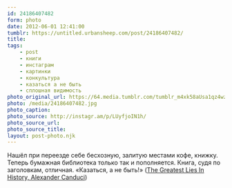 ```yaml
---
id: 24186407482
form: photo
date: 2012-06-01 12:41:00
tumblr: https://untitled.urbansheep.com/post/24186407482/
title:
tags:
    - post
    - книги
    - инстаграм
    - картинки
    - конкультура
    - казаться а не быть
    - сплошная видимость
photo_original_url: https://64.media.tumblr.com/tumblr_m4xk58aUsa1qz4wzio1_640.jpg
photo: /media/24186407482.jpg
photo_caption: 
photo_source: http://instagr.am/p/LUyfjoIN1h/
photo_source_url:
photo_source_title:
layout: post-photo.njk
---
```


<p>Нашёл при переезде себе бесхозную, залитую местами кофе, книжку. Теперь бумажная библиотека только так и пополняется. Книга, судя по заголовкам, отличная. «Казаться, а не быть!» (<a href="http://www.amazon.com/gp/product/1741964792/?tag=urbansheep-20">The Greatest Lies In History, Alexander Canduci</a>)</p>
